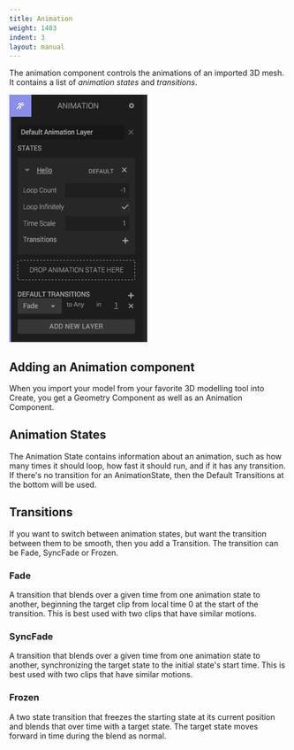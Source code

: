 ```yaml
---
title: Animation
weight: 1403
indent: 3
layout: manual
---
```

The animation component controls the animations of an imported 3D mesh. It contains a list of *animation states* and *transitions*.

![The animation component](animation-component.png)

## Adding an Animation component

When you import your model from your favorite 3D modelling tool into Create, you get a Geometry Component as well as an Animation Component.

## Animation States

The Animation State contains information about an animation, such as how many times it should loop, how fast it should run, and if it has any transition. If there's no transition for an AnimationState, then the Default Transitions at the bottom will be used.

## Transitions

If you want to switch between animation states, but want the transition between them to be smooth, then you add a Transition. The transition can be Fade, SyncFade or Frozen.

### Fade

A transition that blends over a given time from one animation state to another, beginning the target clip from local time 0 at the start of the transition. This is best used with two clips that have similar motions.

### SyncFade

A transition that blends over a given time from one animation state to another, synchronizing the target state to the initial state's start time. This is best used with two clips that have similar motions.

### Frozen

A two state transition that freezes the starting state at its current position and blends that over time with a target state. The target state moves forward in time during the blend as normal.